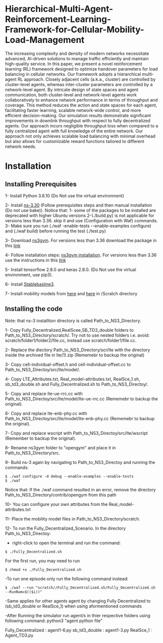 # Hierarchical-Multi-Agent-Reinforcement-Learning-Framework-for-Cellular-Mobility-Load-Management

The increasing complexity and density of modern networks necessitate advanced, AI-driven solutions to manage traffic efficiently and maintain high-quality service. In this paper, we present a novel reinforcement learning (RL) framework designed to optimize handover parameters for load balancing in cellular networks. Our framework adopts a hierarchical multi-agent RL approach. Closely adjacent cells (a.k.a., cluster) are controlled by cluster-level agents, whereas inter-cluster parameters are controlled by a network-level agent. By intricate design of state spaces and agent communication, both cluster-level and network-level agents work collaboratively to enhance network performance in terms of throughput and coverage. This method reduces the action and state spaces for each agent, facilitating faster learning, scalable network-wide control, and more efficient decision-making. Our simulation results demonstrate significant improvements in downlink throughput with respect to fully decentralized agents. Our approach incurs negligible throughput loss when compared to a fully centralized agent with full knowledge of the entire network. Our approach not only achieves scalable load balancing with minimal overhead but also allows for customizable reward functions tailored to different network needs.

# Installation
## Installing Prerequisites

1- Install Python 3.8.10 (Do Not use the virtual environment)

2- Install [ns-3.30](https://www.nsnam.org/wiki/Installation) (Follow prerequisites steps and then manual installation (Do not use bake)).
 Notice that:  1- some of the packages to be installed are deprecated with higher Ubuntu versions
			         2-(./build.py) is not applicable for versions less than 3.36. skip it and use (Configuration with Waf) commands. 
			         3- Make sure you run (./waf -enable-tests --enable-examples configure) and (./waf build) before running the test (./test.py)

3- Download [ns3gym](https://apps.nsnam.org/app/ns3-gym/). For versions less than 3.36 download the package in this [link](https://github.com/tkn-tub/ns3-gym/tree/app)


4- Follow installation steps: [ns3gym installation](https://github.com/tkn-tub/ns3-gym). For versions less than 3.36 use the instructions in this [link](https://github.com/tkn-tub/ns3-gym/tree/app)


5- Install tensorflow 2.8.0 and keras 2.8.0. (Do Not use the virtual environment, use pip3). 

6- Install [Stablebasline3](https://github.com/DLR-RM/stable-baselines3).

7- Install mobility models from [here](https://drive.google.com/file/d/1fyL4PGqiqbIlOouuoAEH4TrHVXOqhQWG/view?usp=sharing) and [here](https://drive.google.com/file/d/11UdEeDm5oidBuLs9Ud9w5zmWwloGh8Z3/view?usp=sharing) in /Scratch directory
## Installing the code

Note: that ns-3 installtion directory is called Path_to_NS3_Directory.

1- Copy Fully_Decentralized,RealScee,SB_TD3_double folders to Path_to_NS3_Directory/scratch/. Try not to use nested folders i.e. avoid: scratch/folder1/folder2/file.cc, instead use scratch/folder1/file.cc. 

2- Replace the diectory Path_to_NS3_Directory/scr/lte with the directory inside the archived file in lte(1).zip (Rememebr to backup the original)

3- Copy cell-individual-offset.h and cell-individual-offset.cc to Path_to_NS3_Directoy/src/lte/model/.

4- Copy LTE_Attributes.txt, Real_model-attributes.txt, RealSce_1.sh, sb_td3_double.sh and Fully_Decentralized.sh to Path_to_NS3_Directoy/.

5- Copy and replace lte-ue-rrc.cc with Path_to_NS3_Directoy/src/lte/model/lte-ue-rrc.cc (Rememebr to backup the original).

6- Copy and replace lte-enb-phy.cc with Path_to_NS3_Directoy/src/lte/model/lte-enb-phy.cc (Rememebr to backup the original).

7- Copy and replace wscript with Path_to_NS3_Directoy/src/lte/wscript (Remember to backup the original).

8- Rename ns3gym folder to "opengym" and place it in Path_to_NS3_Directory/src.

9- Build ns-3 again by navigating to Path_to_NS3_Directoy and running the commands:
```
$ ./waf configure -d debug --enable-examples --enable-tests
$ ./waf
```
Notice that: If the ./waf command resulted in an error, remove the directory Path_to_NS3_Directory/contrib/opengym from this path
  
10- You can configure your own attributes from the Real_model-attributes.txt

11- Place the mobility model files in Path_to_NS3_Directory/scratch.

12- To run the Fully_Decentralized_Scenario. In the directory Path_to_NS3_Directoy:

- right-click to open the terminal and run the command:
     
```
$ ./Fully_Decentralized.sh
```
For the first run, you may need to run
```
$ chmod +x ./Fully_Decentralized.sh
```

-To run one episode only run the following command instead:

```
$ ./waf --run "scratch//Fully_Decentralized.sh/Fully_Decentralized.sh --RunNum=$(($i))"
```
-Same applies for other agents agent by changing Fully Decentralized to (sb_td3_double or RealSce_1) when using aformentioned commands

-After Running the simulator run agent/s in thier respective folders using following command:
	python3 "agent python file"
 
Fully_Decentralized : agent1-6.py
sb_td3_double : agent1-3.py
RealSce_1 : Agent_TD3.py

